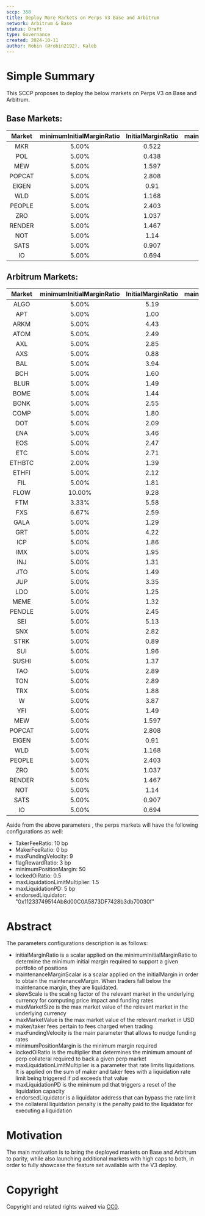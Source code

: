 ```yaml
---
sccp: 358
title: Deploy More Markets on Perps V3 Base and Arbitrum
network: Arbitrum & Base
status: Draft
type: Governance
created: 2024-10-11
author: Robin (@robin2192), Kaleb
---
```


# Simple Summary

This SCCP proposes to deploy the below markets on Perps V3 on Base and Arbitrum.

## Base Markets:

| **Market** | **minimumInitialMarginRatio** | **InitialMarginRatio** | **maintenanceMarginScalar** |    **skewScale**    | **maxMarketSize** | **maxMarketValue** |
|:----------:|:-----------------------------:|:----------------------:|:---------------------------:|:-------------------:|:-----------------:|:------------------:|
|     MKR    |             5.00%             |          0.522         |            0.334            |        9,000        |        730        |      1,000,000     |
|     POL    |             5.00%             |          0.438         |            0.346            |      40,250,000     |     2,665,960     |      1,000,000     |
|     MEW    |             5.00%             |          1.597         |            0.328            |    2,500,000,000    |    123,319,770    |      1,000,000     |
|   POPCAT   |             5.00%             |          2.808         |            0.328            |      20,250,000     |      711,490      |      1,000,000     |
|    EIGEN   |             5.00%             |          0.91          |            0.334            |      4,000,000      |      268,820      |      1,000,000     |
|     WLD    |             5.00%             |          1.168         |            0.335            |      20,000,000     |      428,600      |      1,000,000     |
|   PEOPLE   |             5.00%             |          2.403         |            0.334            |     500,000,000     |     11,341,730    |      1,000,000     |
|     ZRO    |             5.00%             |          1.037         |            0.334            |      4,250,000      |      237,850      |      1,000,000     |
|   RENDER   |             5.00%             |          1.467         |            0.325            |      2,250,000      |      179,630      |      1,000,000     |
|     NOT    |             5.00%             |          1.14          |            0.345            |    5,000,000,000    |    118,077,700    |      1,000,000     |
|    SATS    |             5.00%             |          0.907         |            0.345            | 100,000,000,000,000 | 3,332,222,592,470 |      1,000,000     |
|     IO     |             5.00%             |          0.694         |            0.334            |      6,000,000      |      477,550      |      1,000,000     |

## Arbitrum Markets:

| **Market** | **minimumInitialMarginRatio** | **InitialMarginRatio** | **maintenanceMarginScalar** |     **skewScale**    |  **maxMarketSize** | **maxMarketValue** |
|:----------:|:-----------------------------:|:----------------------:|:---------------------------:|:--------------------:|:------------------:|:------------------:|
|   ALGO     |             5.00%             |          5.19          |             0.36            |    103,875,000.00    |    5,953,850.00    |     500,000.00     |
|   APT      |             5.00%             |          1.00          |             0.31            |     6,075,000.00     |     352,300.00     |    2,000,000.00    |
|   ARKM     |             5.00%             |          4.43          |             0.44            |     11,000,000.00    |     400,000.00     |     500,000.00     |
|   ATOM     |             5.00%             |          2.49          |             0.31            |     11,250,000.00    |     329,300.00     |    1,000,000.00    |
|   AXL      |             5.00%             |          2.85          |             0.34            |     10,125,000.00    |    1,000,000.00    |     500,000.00     |
|   AXS      |             5.00%             |          0.88          |             0.31            |     4,218,750.00     |     162,000.00     |     500,000.00     |
|   BAL      |             5.00%             |          3.94          |             0.35            |     1,125,000.00     |     377,600.00     |     500,000.00     |
|   BCH      |             5.00%             |          1.60          |             0.32            |      168,750.00      |      9,350.00      |    2,000,000.00    |
|   BLUR     |             5.00%             |          1.49          |             0.37            |    100,000,000.00    |    3,329,150.00    |     500,000.00     |
|   BOME     |             5.00%             |          1.44          |             0.38            |   3,750,000,000.00   |   229,513,950.00   |    1,000,000.00    |
|   BONK     |             5.00%             |          2.55          |             0.37            | 1,600,000,000,000.00 | 135,525,228,000.00 |    2,000,000.00    |
|   COMP     |             5.00%             |          1.80          |             0.41            |      241,876.00      |      17,000.00     |     500,000.00     |
|   DOT      |             5.00%             |          2.09          |             0.32            |     15,000,000.00    |     724,950.00     |    2,000,000.00    |
|   ENA      |             5.00%             |          3.46          |             0.38            |    102,000,000.00    |    3,000,000.00    |    1,000,000.00    |
|   EOS      |             5.00%             |          2.47          |             0.33            |     72,000,000.00    |    3,182,150.00    |    1,000,000.00    |
|   ETC      |             5.00%             |          2.71          |             0.33            |     3,375,000.00     |      80,750.00     |    1,000,000.00    |
|   ETHBTC   |             2.00%             |          1.39          |             0.26            |   3,400,000,000.00   |    72,226,506.00   |    2,000,000.00    |
|   ETHFI    |             5.00%             |          2.12          |             0.38            |     16,500,000.00    |     300,000.00     |     500,000.00     |
|   FIL      |             5.00%             |          1.81          |             0.26            |     12,750,000.00    |     812,100.00     |    2,000,000.00    |
|   FLOW     |             10.00%            |          9.28          |             0.28            |     15,000,000.00    |    1,380,350.00    |     500,000.00     |
|   FTM      |             3.33%             |          5.58          |             0.38            |    118,000,000.00    |    4,655,350.00    |    2,000,000.00    |
|   FXS      |             6.67%             |          2.59          |             0.34            |     2,104,687.00     |     371,700.00     |     500,000.00     |
|   GALA     |             5.00%             |          1.29          |             0.35            |   1,125,000,000.00   |    36,165,750.00   |     500,000.00     |
|   GRT      |             5.00%             |          4.22          |             0.39            |    112,500,000.00    |    4,516,800.00    |     500,000.00     |
|   ICP      |             5.00%             |          1.86          |             0.44            |     3,000,000.00     |      91,100.00     |     500,000.00     |
|   IMX      |             5.00%             |          1.95          |             0.40            |     8,400,000.00     |     508,750.00     |     500,000.00     |
|   INJ      |             5.00%             |          1.31          |             0.46            |     2,250,000.00     |      73,500.00     |    1,000,000.00    |
|   JTO      |             5.00%             |          1.49          |             0.38            |     8,000,000.00     |     369,800.00     |     500,000.00     |
|   JUP      |             5.00%             |          3.35          |             0.37            |     33,750,000.00    |     967,850.00     |     500,000.00     |
|   LDO      |             5.00%             |          1.25          |             0.34            |     21,000,000.00    |     695,300.00     |     500,000.00     |
|   MEME     |             5.00%             |          1.32          |             0.37            |   1,300,000,000.00   |    73,846,350.00   |     500,000.00     |
|   PENDLE   |             5.00%             |          2.45          |             0.37            |     6,000,000.00     |     200,000.00     |     500,000.00     |
|   SEI      |             5.00%             |          5.13          |             0.39            |     71,000,000.00    |    3,496,500.00    |    1,000,000.00    |
|   SNX      |             5.00%             |          2.82          |             0.39            |     10,200,000.00    |     500,000.00     |     500,000.00     |
|   STRK     |             5.00%             |          0.89          |             0.37            |     40,000,000.00    |    1,904,850.00    |     500,000.00     |
|   SUI      |             5.00%             |          1.96          |             0.34            |     55,000,000.00    |    1,559,950.00    |    2,000,000.00    |
|   SUSHI    |             5.00%             |          1.37          |             0.40            |     16,000,000.00    |    1,018,050.00    |     500,000.00     |
|   TAO      |             5.00%             |          2.89          |             0.37            |       32,500.00      |      2,450.00      |    1,000,000.00    |
|   TON      |             5.00%             |          2.89          |             0.37            |     12,000,000.00    |     576,800.00     |    2,000,000.00    |
|   TRX      |             5.00%             |          1.88          |             0.28            |    806,250,000.00    |    19,348,600.00   |    2,000,000.00    |
|     W      |             5.00%             |          3.87          |             0.35            |     59,062,500.00    |    2,000,000.00    |     500,000.00     |
|   YFI      |             5.00%             |          1.49          |             0.39            |       2,125.00       |       150.00       |     500,000.00     |
|     MEW    |             5.00%             |          1.597         |            0.328            |     2,500,000,000    |     123,319,770    |      1,000,000     |
|   POPCAT   |             5.00%             |          2.808         |            0.328            |      20,250,000      |       711,490      |      1,000,000     |
|    EIGEN   |             5.00%             |          0.91          |            0.334            |       4,000,000      |       268,820      |      1,000,000     |
|     WLD    |             5.00%             |          1.168         |            0.335            |      20,000,000      |       428,600      |      1,000,000     |
|   PEOPLE   |             5.00%             |          2.403         |            0.334            |      500,000,000     |     11,341,730     |      1,000,000     |
|     ZRO    |             5.00%             |          1.037         |            0.334            |       4,250,000      |       237,850      |      1,000,000     |
|   RENDER   |             5.00%             |          1.467         |            0.325            |       2,250,000      |       179,630      |      1,000,000     |
|     NOT    |             5.00%             |          1.14          |            0.345            |     5,000,000,000    |     118,077,700    |      1,000,000     |
|    SATS    |             5.00%             |          0.907         |            0.345            |  100,000,000,000,000 |  3,332,222,592,470 |      1,000,000     |
|     IO     |             5.00%             |          0.694         |            0.334            |       6,000,000      |       477,550      |      1,000,000     |

Aside from the above parameters , the perps markets will have the following configurations as well:
- TakerFeeRatio: 10 bp
- MakerFeeRatio: 0 bp
- maxFundingVelocity: 9
- flagRewardRatio: 3 bp
- minimumPositionMargin: 50
- lockedOiRatio: 0.5 
- maxLiquidationLimitMultiplier: 1.5
- maxLiquidationPD: 5 bp
- endorsedLiquidator: "0x11233749514Ab8d00C0A5873DF7428b3db70030f"


# Abstract

The parameters configurations description is as follows:
- initialMarginRatio is a scalar applied on the minimumInitialMarginRatio to determine the minimum initial margin required to support a given portfolio of positions
- maintenanceMarginScalar is a scalar applied on the initialMargin in order to obtain the maintenanceMargin. When traders fall below the maintenance margin, they are liquidated.
- skewScale is the scaling factor of the relevant market in the underlying currency for computing price impact and funding rates
- maxMarketSize is the max market value of the relevant market in the underlying currency
- maxMarketValue is the max market value of the relevant market in USD
- maker/taker fees pertain to fees charged when trading
- maxFundingVelocity is the main parameter that allows to nudge funding rates
- minimumPositionMargin is the minimum margin required
- lockedOiRatio is the multiplier that determines the minimum amount of perp collateral required to back a given perp market
- maxLiquidationLimitMultiplier is a parameter that rate limits liquidations. It is applied on the sum of maker and taker fees with a liquidation rate limit being triggered if pd exceeds that value
- maxLiquidationPD is the minimum pd that triggers a reset of the liquidation capacity
- endorsedLiquidator is a liquidator address that can bypass the rate limit
- the collateral liquidation penalty is the penalty paid to the liquidator for executing a liquidation


# Motivation

The main motivation is to bring the deployed markets on Base and Arbitrum to parity, while also launching additional markets with high caps to both, in order to fully showcase the feature set available with the V3 deploy.

# Copyright
Copyright and related rights waived via [CC0](https://creativecommons.org/publicdomain/zero/1.0/).
